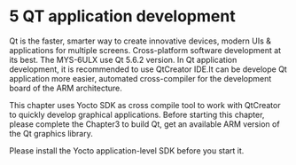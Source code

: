 # 5 QT application development

Qt is the faster, smarter way to create innovative devices, modern UIs & applications for multiple screens. Cross-platform software development at its best. The MYS-6ULX use Qt 5.6.2 version.
In Qt application development, it is recommended to use QtCreator IDE.It can be develope Qt application more easier, automated cross-compiler for the development board of the ARM architecture.

This chapter uses Yocto SDK as cross compile tool to work with QtCreator to quickly develop graphical applications. Before starting this chapter, please complete the Chapter3 to build Qt, get an available ARM version of the Qt graphics library.

Please install the Yocto application-level SDK before you start it.




